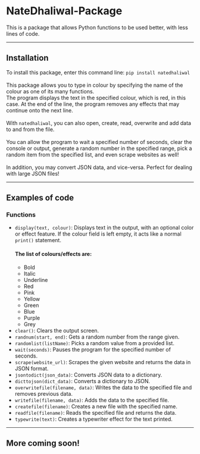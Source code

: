 # NateDhaliwal-Package
This is a package that allows Python functions to be used better, with less lines of code.
<br>
<hr>

## Installation
To install this package, enter this command line:
`pip install natedhaliwal`
<br><br>
This package allows you to type in colour by specifying the name of the colour as one of its many functions.
<br>
The program displays the text in the specified colour, which is red, in this case. At the end of the line, the program removes any effects that may continue onto the next line.
<br><br>
With `natedhaliwal`, you can also open, create, read, overwrite and add data to and from the file.
<br><br>
You can allow the program to wait a specified number of seconds, clear the console or output, generate a random number in the specified range, pick a random item from the specified list, and even scrape websites as well!
<br><br>
In addition, you may convert JSON data, and vice-versa. Perfect for dealing with large JSON files!
<hr>


## Examples of code
### Functions

- `display(text, colour)`: Displays text in the output, with an optional color or effect feature. If the colour field is left empty, it acts like a normal `print()` statement.
  #### The list of colours/effects are:
  - Bold
  - Italic
  - Underline
  - Red
  - Pink
  - Yellow
  - Green
  - Blue
  - Purple
  - Grey
- `clear()`: Clears the output screen.
- `randnum(start, end)`: Gets a random number from the range given.
- `randomlist(listName)`: Picks a random value from a provided list.
- `wait(seconds)`: Pauses the program for the specified number of seconds.
- `scrape(website_url)`: Scrapes the given website and returns the data in JSON format.
- `jsontodict(json_data)`: Converts JSON data to a dictionary.
- `dicttojson(dict_data)`: Converts a dictionary to JSON.
- `overwritefile(filename, data)`: Writes the data to the specified file and removes previous data.
- `writefile(filename, data)`: Adds the data to the specified file.
- `createfile(filename)`: Creates a new file with the specified name.
- `readfile(filename)`: Reads the specified file and returns the data.
- `typewrite(text)`: Creates a typewriter effect for the text printed.
<hr>

## More coming soon!